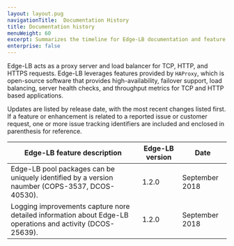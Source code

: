```yaml
---
layout: layout.pug
navigationTitle:  Documentation History
title: Documentation history
menuWeight: 60
excerpt: Summarizes the timeline for Edge-LB documentation and feature updates
enterprise: false
---
```


Edge-LB acts as a proxy server and load balancer for TCP, HTTP, and HTTPS requests. Edge-LB leverages features provided by `HAProxy`, which is open-source software that provides high-availability, failover support, load balancing, server health checks, and throughput metrics for TCP and HTTP based applications.

Updates are listed by release date, with the most recent changes listed first. If a feature or enhancement is related to a reported issue or customer request, one or more issue tracking identifiers are included and enclosed in parenthesis for reference.

|<b> Edge-LB feature description</b> | <b>Edge-LB version</b> | <b>Date</b> |
|-------------------------------| ----------------- | ----------- |
Edge-LB pool packages can be uniquely identified by a version naumber (COPS-3537, DCOS-40530). | 1.2.0 | September 2018
Logging improvements capture nore detailed information about Edge-LB operations and activity (DCOS-25639). | 1.2.0 | September 2018

